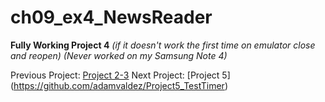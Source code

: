 # ch09_ex4_NewsReader

**Fully Working Project 4**
*(if it doesn't work the first time on emulator close and reopen)*
*(Never worked on my Samsung Note 4)*

Previous Project: [Project 2-3](https://github.com/adamvaldez/ch09_ex4_NewsReader)
Next Project: [Project 5] (https://github.com/adamvaldez/Project5_TestTimer)
